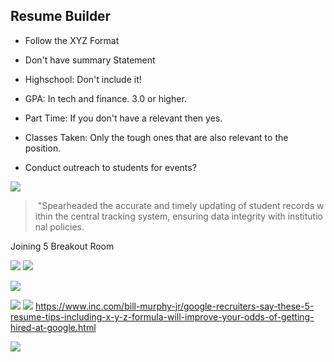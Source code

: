 

## Resume Builder

- Follow the XYZ Format
- Don't have summary Statement
- Highschool: Don't include it!
- GPA: In tech and finance. 3.0 or higher.
- Part Time: If you don't have a relevant then yes.
- Classes Taken: Only the tough ones that are also relevant to the position.


- Conduct outreach to students for events?

![](../../img/Notes_image_1.png)

>  "Spearheaded the accurate and timely updating of student records within the central tracking system, ensuring data integrity with institutional policies.



Joining 5 Breakout Room

![](../../img/Notes_image_2.png)
![](../../img/Notes_image_3.png)

![](../../img/Notes_image_4.png)

![](../../img/Notes_image_5.png)
![](../../img/Notes_image_6.png)
https://www.inc.com/bill-murphy-jr/google-recruiters-say-these-5-resume-tips-including-x-y-z-formula-will-improve-your-odds-of-getting-hired-at-google.html

![](../../img/Notes_image_7.png)